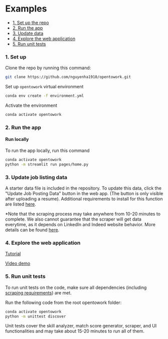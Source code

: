 # Examples

* [1. Set up the repo](#set-up)
* [2. Run the app](#run-app)
* [3. Update data](#data-scraping)
* [4. Explore the web application](#web-app)
* [5. Run unit tests](#run-tests)

<a id="set-up"></a>
### 1. Set up

Clone the repo by running this command:
```bash
git clone https://github.com/nguyenha1910/opentowork.git
```

Set up `opentowork` virtual environment
```bash
conda env create -f environment.yml
```

Activate the environment
```bash
conda activate opentowork
```

<a id="run-app"></a>
### 2. Run the app

#### Run locally
To run the app locally, run this command
```bash
conda activate opentowork
python -m streamlit run pages/home.py
```

<a id="data-scraping"></a>
### 3. Update job listing data
A starter data file is included in the repository. To update this data, click the "Update Job Posting Data" button in the web app. (The button is only visible after uploading a resume). Additional requirements to install for this function are listed [here](../README.md#data).

*Note that the scraping process may take anywhere from 10-20 minutes to complete. We also cannot guarantee that the scraper will get data everytime, as it depends on LinkedIn and Indeed website behavior. More details can be found [here](scraper.md).

<a id="web-app"></a>
### 4. Explore the web application
[Tutorial](streamlit_app.md)

[Video demo]()

<a id="run-tests"></a>
### 5. Run unit tests
To run unit tests on the code, make sure all dependencies (including [scraping requirements](../README.md#data)) are met.

Run the following code from the root opentowork folder:
```bash
conda activate opentowork
python -m unittest discover
```

Unit tests cover the skill analyzer, match score generator, scraper, and UI functionalities and may take about 15-20 minutes to run all of them.
